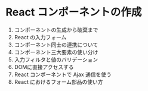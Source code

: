 # React コンポーネントの作成

1. コンポーネントの生成から破棄まで
2. React の入力フォーム
3. コンポーネント同士の連携について
4. コンポーネント三大要素の使い分け
5. 入力フィルタと値のバリデーション
6. DOMに直接アクセスする
7. React コンポーネントで Ajax 通信を使う
8. React におけるフォーム部品の使い方
